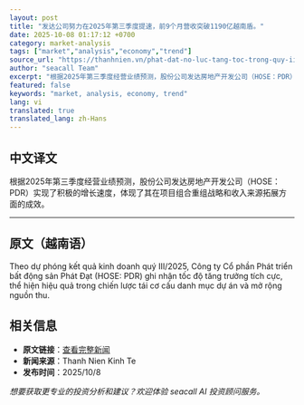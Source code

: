 ```yaml
---
layout: post
title: "发达公司努力在2025年第三季度提速，前9个月营收突破1190亿越南盾。"
date: 2025-10-08 01:17:12 +0700
category: market-analysis
tags: ["market","analysis","economy","trend"]
source_url: "https://thanhnien.vn/phat-dat-no-luc-tang-toc-trong-quy-iii-2025-doanh-thu-9-thang-vuot-1190-ti-dong-185251007135729218.htm"
author: "seacall Team"
excerpt: "根据2025年第三季度经营业绩预测，股份公司发达房地产开发公司（HOSE：PDR）实现了积极的增长速度，体现了其在项目组合重组战略和收入来源拓展方面的成效。..."
featured: false
keywords: "market, analysis, economy, trend"
lang: vi
translated: true
translated_lang: zh-Hans
---
```


## 中文译文

根据2025年第三季度经营业绩预测，股份公司发达房地产开发公司（HOSE：PDR）实现了积极的增长速度，体现了其在项目组合重组战略和收入来源拓展方面的成效。

---

## 原文（越南语）

Theo dự ph&oacute;ng kết quả kinh doanh qu&yacute; III/2025, C&ocirc;ng ty Cổ phần Ph&aacute;t triển bất động sản Ph&aacute;t Đạt (HOSE: PDR) ghi nhận tốc độ tăng trưởng t&iacute;ch cực, thể hiện hiệu quả trong chiến lược t&aacute;i cơ cấu danh mục dự &aacute;n v&agrave; mở rộng nguồn thu.

## 相关信息

- **原文链接**：[查看完整新闻](https://thanhnien.vn/phat-dat-no-luc-tang-toc-trong-quy-iii-2025-doanh-thu-9-thang-vuot-1190-ti-dong-185251007135729218.htm)
- **新闻来源**：Thanh Nien Kinh Te
- **发布时间**：2025/10/8

*想要获取更专业的投资分析和建议？欢迎体验 seacall AI 投资顾问服务。*